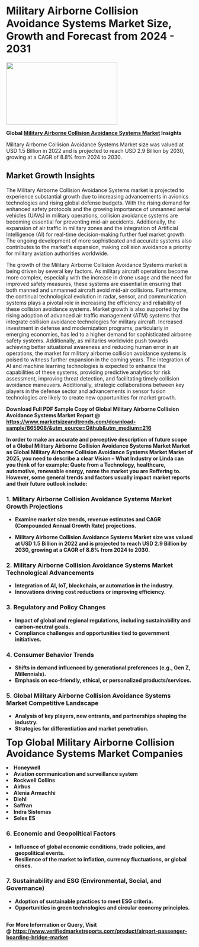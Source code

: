 <H1>Military Airborne Collision Avoidance Systems Market Size, Growth and Forecast from 2024 - 2031</H1><img class="aligncenter size-medium wp-image-584254" src="https://thirdeyenews.in/wp-content/uploads/2024/09/Global-Market-Research-300x168.jpeg" alt="" width="300" height="168" /><p><strong>Global&nbsp;<a href="https://www.marketsizeandtrends.com/download-sample/865908/&amp;utm_source=Github&utm_medium=216">Military Airborne Collision Avoidance Systems Market</a> Insights</strong></p><p>Military Airborne Collision Avoidance Systems Market size was valued at USD 1.5 Billion in 2022 and is projected to reach USD 2.9 Billion by 2030, growing at a CAGR of 8.8% from 2024 to 2030.</p><p><h2>Market Growth Insights</h2> <p>The Military Airborne Collision Avoidance Systems market is projected to experience substantial growth due to increasing advancements in avionics technologies and rising global defense budgets. With the rising demand for enhanced safety protocols and the growing importance of unmanned aerial vehicles (UAVs) in military operations, collision avoidance systems are becoming essential for preventing mid-air accidents. Additionally, the expansion of air traffic in military zones and the integration of Artificial Intelligence (AI) for real-time decision-making further fuel market growth. The ongoing development of more sophisticated and accurate systems also contributes to the market's expansion, making collision avoidance a priority for military aviation authorities worldwide.</p> <p><strong></strong></p> <p>The growth of the Military Airborne Collision Avoidance Systems market is being driven by several key factors. As military aircraft operations become more complex, especially with the increase in drone usage and the need for improved safety measures, these systems are essential in ensuring that both manned and unmanned aircraft avoid mid-air collisions. Furthermore, the continual technological evolution in radar, sensor, and communication systems plays a pivotal role in increasing the efficiency and reliability of these collision avoidance systems. Market growth is also supported by the rising adoption of advanced air traffic management (ATM) systems that integrate collision avoidance technologies for military aircraft. Increased investment in defense and modernization programs, particularly in emerging economies, has led to a higher demand for sophisticated airborne safety systems. Additionally, as militaries worldwide push towards achieving better situational awareness and reducing human error in air operations, the market for military airborne collision avoidance systems is poised to witness further expansion in the coming years. The integration of AI and machine learning technologies is expected to enhance the capabilities of these systems, providing predictive analytics for risk assessment, improving threat detection, and facilitating timely collision avoidance maneuvers. Additionally, strategic collaborations between key players in the defense sector and advancements in sensor fusion technologies are likely to create new opportunities for market growth. <p><strong></p><p><span class=""><strong>Download Full PDF Sample Copy of Global Military Airborne Collision Avoidance Systems Market Report</strong> @ <a href="https://www.marketsizeandtrends.com/download-sample/865908/&amp;utm_source=Github&utm_medium=216" target="_blank">https://www.marketsizeandtrends.com/download-sample/865908/&amp;utm_source=Github&utm_medium=216</a></span></p><p>In order to make an accurate and perceptive description of future scope of a Global&nbsp;Military Airborne Collision Avoidance Systems Market Market as Global&nbsp;Military Airborne Collision Avoidance Systems Market Market of 2025, you need to describe a clear Vision &ndash; What Industry or Linda can you think of for example: Quote from a Technology, healthcare, automotive, renewable energy, name the market you are Reffering to. However, some general trends and factors usually impact market reports and their future outlook include:</p><h3>1.&nbsp;<strong>Military Airborne Collision Avoidance Systems Market Growth Projections</strong></h3><ul><li>Examine market size trends, revenue estimates and CAGR (Compounded Annual Growth Rate) projections.</li><li><p>Military Airborne Collision Avoidance Systems Market size was valued at USD 1.5 Billion in 2022 and is projected to reach USD 2.9 Billion by 2030, growing at a CAGR of 8.8% from 2024 to 2030.</p></li></ul><h3>2.&nbsp;<strong>Military Airborne Collision Avoidance Systems Market Technological Advancements</strong></h3><ul><li>Integration of AI, IoT, blockchain, or automation in the industry.</li><li>Innovations driving cost reductions or improving efficiency.</li></ul><h3>3.&nbsp;<strong>Regulatory and Policy Changes</strong></h3><ul><li>Impact of global and regional regulations, including sustainability and carbon-neutral goals.</li><li>Compliance challenges and opportunities tied to government initiatives.</li></ul><h3>4.&nbsp;<strong>Consumer Behavior Trends</strong></h3><ul><li>Shifts in demand influenced by generational preferences (e.g., Gen Z, Millennials).</li><li>Emphasis on eco-friendly, ethical, or personalized products/services.</li></ul><h3>5.&nbsp;<strong>Global Military Airborne Collision Avoidance Systems Market Competitive Landscape</strong></h3><ul><li>Analysis of key players, new entrants, and partnerships shaping the industry.</li><li>Strategies for differentiation and market penetration.</li></ul><p data-pm-slice="1 1 []"><span style="color: inherit; font-family: inherit; font-size: 25px;">Top Global Military Airborne Collision Avoidance Systems Market Companies</span></p><div class="" data-test-id=""><p><li>Honeywell</li><li> Aviation communication and surveillance system</li><li> Rockwell Collins</li><li> Airbus</li><li> Alenia Armachhi</li><li> Diehl</li><li> Saffran</li><li> Indra Sistemas</li><li> Selex ES</li></p></div><h3>6.&nbsp;<strong>Economic and Geopolitical Factors</strong></h3><ul><li>Influence of global economic conditions, trade policies, and geopolitical events.</li><li>Resilience of the market to inflation, currency fluctuations, or global crises.</li></ul><h3>7.&nbsp;<strong>Sustainability and ESG (Environmental, Social, and Governance)</strong></h3><ul><li>Adoption of sustainable practices to meet ESG criteria.</li><li>Opportunities in green technologies and circular economy principles.</li></ul><h2><strong style="font-size: 14px;">For More Information or Query, Visit @&nbsp;</strong><a style="background-color: #ffffff; font-size: 14px;" href="https://www.marketsizeandtrends.com/report/military-airborne-collision-avoidance-systems-market/" target="_blank">https://www.verifiedmarketreports.com/product/airport-passenger-boarding-bridge-market</a></h2>
